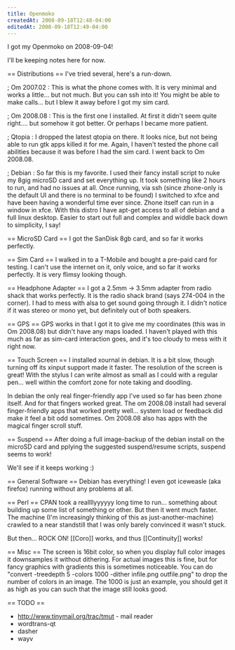 ```yaml
---
title: Openmoko
createdAt: 2008-09-18T12:48-04:00
editedAt: 2008-09-18T12:49-04:00
---
```


I got my Openmoko on 2008-09-04!

I'll be keeping notes here for now.

== Distributions ==
I've tried several, here's a run-down.

; Om 2007.02 :
This is what the phone comes with. It is very minimal and works a little... but not much. But you can ssh into it! You might be able to make calls... but I blew it away before I got my sim card.

; Om 2008.08 :
This is the first one I installed. At first it didn't seem quite right.... but somehow it got better. Or perhaps I became more patient.

; Qtopia :
I dropped the latest qtopia on there. It looks nice, but not being able to run gtk apps killed it for me. Again, I haven't tested the phone call abilities because it was before I had the sim card. I went back to Om 2008.08.

; Debian :
So far this is my favorite. I used their fancy install script to nuke my 8gig microSD card and set everything up. It took something like 2 hours to run, and had no issues at all. Once running, via ssh (since zhone-only is the default UI and there is no terminal to be found) I switched to xfce and have been having a wonderful time ever since. Zhone itself can run in a window in xfce. With this distro I have apt-get access to all of debian and a full linux desktop. Easier to start out full and complex and widdle back down to simplicity, I say!

== MicroSD Card ==
I got the SanDisk 8gb card, and so far it works perfectly.

== Sim Card ==
I walked in to a T-Mobile and bought a pre-paid card for testing. I can't use the internet on it, only voice, and so far it works perfectly. It is very flimsy looking though.

== Headphone Adapter ==
I got a 2.5mm -> 3.5mm adapter from radio shack that works perfectly. It is the radio shack brand (says 274-004 in the corner). I had to mess with alsa to get sound going through it. I didn't notice if it was stereo or mono yet, but definitely out of both speakers.

== GPS ==
GPS works in that I got it to give me my coordinates (this was in Om 2008.08) but didn't have any maps loaded. I haven't played with this much as far as sim-card interaction goes, and it's too cloudy to mess with it right now.

== Touch Screen ==
I installed xournal in debian. It is a bit slow, though turning off its xinput support made it faster. The resolution of the screen is great! With the stylus I can write almost as small as I could with a regular pen... well within the comfort zone for note taking and doodling.

In debian the only real finger-friendly app I've used so far has been zhone itself. And for that fingers worked great. The om 2008.08 install had several finger-friendly apps that worked pretty well... system load or feedback did make it feel a bit odd sometimes. Om 2008.08 also has apps with the magical finger scroll stuff.

== Suspend ==
After doing a full image-backup of the debian install on the microSD card and pplying the suggested suspend/resume scripts, suspend seems to work!

We'll see if it keeps working :)

== General Software ==
Debian has everything! I even got iceweasle (aka firefox) running without any problems at all.

== Perl ==
CPAN took a reallllyyyyyy long time to run... something about building up some list of something or other. But then it went much faster. The machine (I'm increasingly thinking of this as just-another-machine) crawled to a near standstill that I was only barely convinced it wasn't stuck.

But then... ROCK ON! [[Coro]] works, and thus [[Continuity]] works!

== Misc ==
The screen is 16bit color, so when you display full color images it downsamples it without dithering. For actual images this is fine, but for fancy graphics with gradients this is sometimes noticeable. You can do "convert -treedepth 5 -colors 1000 -dither infile.png outfile.png" to drop the number of colors in an image. The 1000 is just an example, you should get it as high as you can such that the image still looks good.

== TODO ==
* http://www.tinymail.org/trac/tmut - mail reader
* wordtrans-qt
* dasher
* wayv

